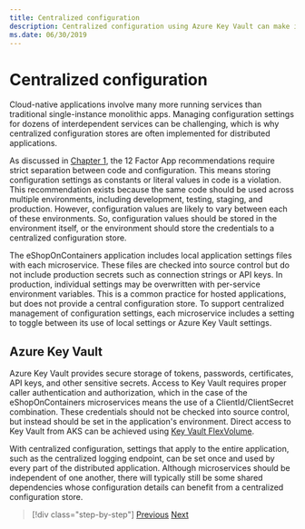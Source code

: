 ```yaml
---
title: Centralized configuration
description: Centralized configuration using Azure Key Vault can make it easier to manage cloud-native apps.
ms.date: 06/30/2019
---
```

# Centralized configuration

Cloud-native applications involve many more running services than traditional single-instance monolithic apps. Managing configuration settings for dozens of interdependent services can be challenging, which is why centralized configuration stores are often implemented for distributed applications.

As discussed in [Chapter 1](introduction.md), the 12 Factor App recommendations require strict separation between code and configuration. This means storing configuration settings as constants or literal values in code is a violation. This recommendation exists because the same code should be used across multiple environments, including development, testing, staging, and production. However, configuration values are likely to vary between each of these environments. So, configuration values should be stored in the environment itself, or the environment should store the credentials to a centralized configuration store.

The eShopOnContainers application includes local application settings files with each microservice. These files are checked into source control but do not include production secrets such as connection strings or API keys. In production, individual settings may be overwritten with per-service environment variables. This is a common practice for hosted applications, but does not provide a central configuration store. To support centralized management of configuration settings, each microservice includes a setting to toggle between its use of local settings or Azure Key Vault settings.

## Azure Key Vault

Azure Key Vault provides secure storage of tokens, passwords, certificates, API keys, and other sensitive secrets. Access to Key Vault requires proper caller authentication and authorization, which in the case of the eShopOnContainers microservices means the use of a ClientId/ClientSecret combination. These credentials should not be checked into source control, but instead should be set in the application's environment. Direct access to Key Vault from AKS can be achieved using [Key Vault FlexVolume](https://github.com/Azure/kubernetes-keyvault-flexvol).

With centralized configuration, settings that apply to the entire application, such as the centralized logging endpoint, can be set once and used by every part of the distributed application. Although microservices should be independent of one another, there will typically still be some shared dependencies whose configuration details can benefit from a centralized configuration store.

>[!div class="step-by-step"]
>[Previous](deploy-eshoponcontainers-azure.md)
>[Next](scale-applications.md) <!-- Next Chapter -->
